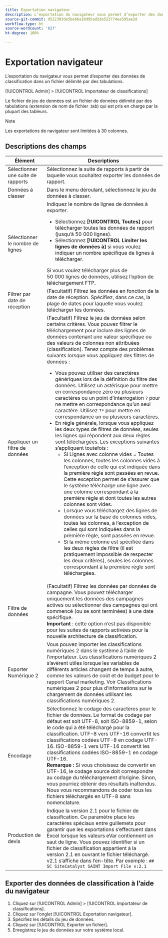```yaml
---
title: Exportation navigateur
description: L’exportation du navigateur vous permet d’exporter des données de classification dans un fichier délimité par des tabulations.
source-git-commit: d522303de5beb6a10d95ad2da523774ea595ae2d
workflow-type: ht
source-wordcount: '627'
ht-degree: 100%

---
```



# Exportation navigateur

L’exportation du navigateur vous permet d’exporter des données de classification dans un fichier délimité par des tabulations.

[!UICONTROL Admin] > [!UICONTROL Importateur de classifications]

Le fichier de jeu de données est un fichier de données délimité par des tabulations (extension de nom de fichier .tab) qui est pris en charge par la plupart des tableurs.

>[!NOTE]
>Les exportations de navigateur sont limitées à 30 colonnes.

## Descriptions des champs

| Élément | Descriptions |
| --- | --- |
| Sélectionner une suite de rapports | Sélectionnez la suite de rapports à partir de laquelle vous souhaitez exporter les données de rapport. |
| Données à classer  | Dans le menu déroulant, sélectionnez le jeu de données à classer. |
| Sélectionner le nombre de lignes | Indiquez le nombre de lignes de données à exporter.<ul><li>Sélectionnez **[!UICONTROL Toutes]** pour télécharger toutes les données de rapport (jusqu’à 50 000 lignes).</li><li>Sélectionnez **[!UICONTROL Limiter les lignes de données à]** si vous voulez indiquer un nombre spécifique de lignes à télécharger.</li></ul>Si vous voulez télécharger plus de 50 000 lignes de données, utilisez l’option de téléchargement FTP. |
| Filtrer par date de réception | (Facultatif) Filtrez les données en fonction de la date de réception. Spécifiez, dans ce cas, la plage de dates pour laquelle vous voulez télécharger les données. |
| Appliquer un filtre de données | (Facultatif) Filtrez le jeu de données selon certains critères. Vous pouvez filtrer le téléchargement pour inclure des lignes de données contenant une valeur spécifique ou des valeurs de colonnes non attribuées (classification). Tenez compte des problèmes suivants lorsque vous appliquez des filtres de données :<ul><li>Vous pouvez utiliser des caractères génériques lors de la définition du filtre des données. Utilisez un astérisque pour mettre en correspondance zéro ou plusieurs caractères ou un point d’interrogation `?` pour ne mettre en correspondance qu’un seul caractère. Utilisez `?*` pour mettre en correspondance un ou plusieurs caractères.</li><li>En règle générale, lorsque vous appliquez les deux types de filtres de données, seules les lignes qui répondent aux deux règles sont téléchargées. Les exceptions suivantes s’appliquent toutefois :<ul><li>Si Lignes avec colonne vides = Toutes les colonnes, toutes les colonnes vides à l’exception de celle qui est indiquée dans la première règle sont passées en revue. Cette exception permet de s’assurer que le système télécharge une ligne avec une colonne correspondant à la première règle et dont toutes les autres colonnes sont vides.</li><li>Lorsque vous téléchargez des lignes de données sur la base de colonnes vides, toutes les colonnes, à l’exception de celles qui sont indiquées dans la première règle, sont passées en revue.</li><li>Si la même colonne est spécifiée dans les deux règles de filtre (il est pratiquement impossible de respecter les deux critères), seules les colonnes correspondant à la première règle sont téléchargées.</li></ul></ul> |
| Filtre de données | (Facultatif) Filtrez les données par données de campagne. Vous pouvez télécharger uniquement les données des campagnes actives ou sélectionner des campagnes qui ont commencé (ou se sont terminées) à une date spécifique.<br>**Important** : cette option n’est pas disponible pour les suites de rapports activées pour la nouvelle architecture de classification. |
| Exporter Numérique 2 | Vous pouvez importer les classifications numériques 2 dans le système à l’aide de l’importateur. Les classifications numériques 2 s’avèrent utiles lorsque les variables de différents articles changent de temps à autre, comme les valeurs de coût et de budget pour le rapport Canal marketing. Voir Classifications numériques 2 pour plus d’informations sur le chargement de données utilisant les classifications numériques 2. |
| Encodage | Sélectionnez le codage des caractères pour le fichier de données. Le format de codage par défaut est soit UTF-8, soit ISO-8859-1, selon le code qui a été téléchargé pour la classification. UTF-8 vers UTF-16 convertit les classifications codées UTF-8 en codage UTF-16. ISO-8859-1 vers UTF-16 convertit les classifications codées ISO-8859-1 en codage UTF-16.<br>**Remarque :** Si vous choisissez de convertir en UTF-16, le codage source doit correspondre au codage du téléchargement d’origine. Sinon, vous pourriez obtenir des résultats inattendus. Nous vous recommandons de coder tous les fichiers téléchargés en UTF-8 sans nomenclature. |
| Production de devis | Indique la version 2.1 pour le fichier de classification. Ce paramètre place les caractères spéciaux entre guillemets pour garantir que les exportations s’effectuent dans Excel lorsque les valeurs eVar contiennent un saut de ligne. Vous pouvez identifier si un fichier de classification appartient à la version 2.1 en ouvrant le fichier téléchargé. v2.1 s’affiche dans l’en-tête. Par exemple : `## SC SiteCatalyst SAINT Import File v:2.1` |

## Exporter des données de classification à l’aide du navigateur

1. Cliquez sur [!UICONTROL Admin] > [!UICONTROL Importateur de classifications].
1. Cliquez sur l’onglet [!UICONTROL Exportation navigateur].
1. Spécifiez les détails du jeu de données.
1. Cliquez sur [!UICONTROL Exporter un fichier].
1. Enregistrez le jeu de données sur votre système local.
